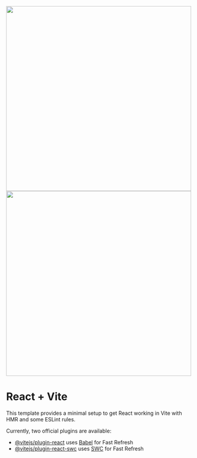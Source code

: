 

<img src="https://github.com/user-attachments/assets/f03aa41f-97ee-43d2-b661-0077906ed2c4" alt="" height="500px"/>
<img src="https://github.com/user-attachments/assets/8374a120-7174-49cf-8010-b1f308d2f52e" alt="" height="500px"/>

# React + Vite

This template provides a minimal setup to get React working in Vite with HMR and some ESLint rules.

Currently, two official plugins are available:

- [@vitejs/plugin-react](https://github.com/vitejs/vite-plugin-react/blob/main/packages/plugin-react/README.md) uses [Babel](https://babeljs.io/) for Fast Refresh
- [@vitejs/plugin-react-swc](https://github.com/vitejs/vite-plugin-react-swc) uses [SWC](https://swc.rs/) for Fast Refresh
